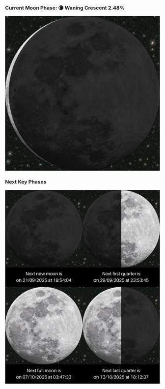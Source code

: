 ### Current Moon Phase: 🌘 Waning Crescent 2.48%
![Moon Phase](moonphase.png)
### Next Key Phases
![Gallery](gallery.png)